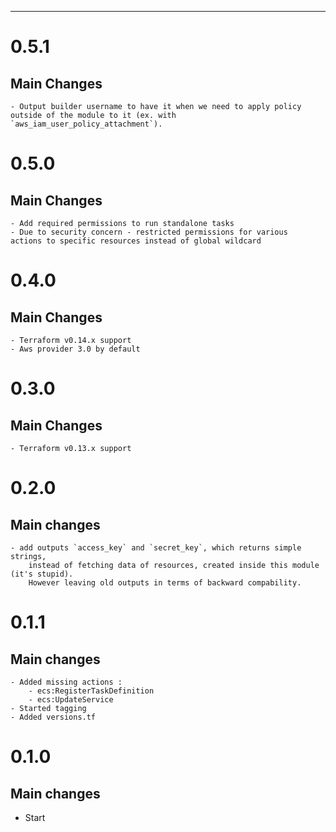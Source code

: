---
# 0.5.1
## Main Changes
    - Output builder username to have it when we need to apply policy outside of the module to it (ex. with `aws_iam_user_policy_attachment`).

# 0.5.0
## Main Changes
    - Add required permissions to run standalone tasks
    - Due to security concern - restricted permissions for various 
    actions to specific resources instead of global wildcard 

# 0.4.0
## Main Changes
    - Terraform v0.14.x support
    - Aws provider 3.0 by default

# 0.3.0
## Main Changes
    - Terraform v0.13.x support

# 0.2.0
## Main changes
    - add outputs `access_key` and `secret_key`, which returns simple strings, 
        instead of fetching data of resources, created inside this module (it's stupid). 
        However leaving old outputs in terms of backward compability.
# 0.1.1
## Main changes
    - Added missing actions :
        - ecs:RegisterTaskDefinition
        - ecs:UpdateService
    - Started tagging
    - Added versions.tf

# 0.1.0

## Main changes
* Start
